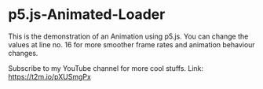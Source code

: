 # p5.js-Animated-Loader

This is the demonstration of an Animation using p5.js.
You can change the values at line no. 16 for more smoother frame rates and animation behaviour changes.

Subscribe to my YouTube channel for more cool stuffs. Link: https://t2m.io/pXUSmgPx
